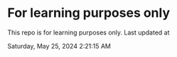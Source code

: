 # For learning purposes only
This repo is for learning purposes only.
Last updated at

Saturday, May 25, 2024 2:21:15 AM

